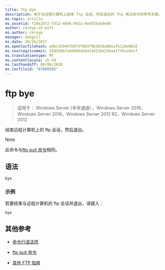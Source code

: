 ```yaml
---
title: ftp bye
description: 用于在远程计算机上结束 ftp 会话，然后退出的 ftp 再见命令的参考文章。
ms.topic: article
ms.assetid: f20e2bf2-7d12-4606-942a-8ed555eb8e90
author: coreyp-at-msft
ms.author: coreyp
manager: dongill
ms.date: 10/16/2017
ms.openlocfilehash: e8bc35946fb975f003f9b3019a00eafb120e0816
ms.sourcegitcommit: 53d526bfeddb89d28af44210a23ba417f6ce0ecf
ms.translationtype: MT
ms.contentlocale: zh-CN
ms.lasthandoff: 08/06/2020
ms.locfileid: "87889595"
---
```

# <a name="ftp-bye"></a>ftp bye

> 适用于： Windows Server (半年通道) ，Windows Server 2019，Windows Server 2016，Windows Server 2012 R2，Windows Server 2012

结束远程计算机上的 ftp 会话，然后退出。

> [!NOTE]
> 此命令与[ftp quit 命令](ftp-quit.md)相同。

## <a name="syntax"></a>语法

```
bye
```

### <a name="examples"></a>示例

若要结束与远程计算机的 ftp 会话并退出，请键入：

```
bye
```

## <a name="additional-references"></a>其他参考

- [命令行语法项](command-line-syntax-key.md)

- [ftp quit 命令](ftp-quit.md)

- [其他 FTP 指南](/previous-versions/orphan-topics/ws.10/cc756013(v=ws.10))
